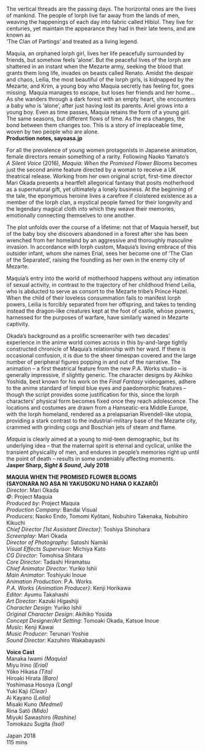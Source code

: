 
The vertical threads are the passing days. The horizontal ones are the lives of mankind. The people of Iorph live far away from the lands of men, weaving the happenings of each day into fabric called Hibiol. They live for centuries, yet maintain the appearance they had in their late teens, and are known as  
‘The Clan of Partings’ and treated as a living legend.

Maquia, an orphaned Iorph girl, lives her life peacefully surrounded by friends, but somehow feels ‘alone’. But the peaceful lives of the Iorph are shattered in an instant when the Mezarte army, seeking the blood that grants them long life, invades on beasts called Renato. Amidst the despair and chaos, Leilia, the most beautiful of the Iorph girls, is kidnapped by the Mezarte, and Krim, a young boy who Maquia secretly has feeling for, goes missing. Maquia manages to escape, but loses her friends and her home… As she wanders through a dark forest with an empty heart, she encounters a baby who is ‘alone’, after just having lost its parents. Ariel grows into a young boy. Even as time passes, Maquia retains the form of a young girl. The same seasons, but different flows of time. As the era changes, the bond between them changes too. This is a story of irreplaceable time, woven by two people who are alone.<br>
**Production notes, sayoasa.jp**<br>

For all the prevalence of young women protagonists in Japanese animation, female directors remain something of a rarity. Following Naoko Yamato’s  
_A Silent Voice_ (2016), _Maquia: When the Promised Flower Blooms_ becomes just the second anime feature directed by a woman to receive a UK theatrical release. Working from her own original script, first-time director Mari Okada presents a heartfelt allegorical fantasy that posits motherhood as a supernatural gift, yet ultimately a lonely business. At the beginning of the tale, the eponymous heroine lives a carefree if cloistered existence as a member of the Iorph clan, a mystical people famed for their longevity and the legendary magical cloth into which they weave their memories, emotionally connecting themselves to one another.

The plot unfolds over the course of a lifetime: not that of Maquia herself, but of the baby boy she discovers abandoned in a forest after she has been wrenched from her homeland by an aggressive and thoroughly masculine invasion. In accordance with Iorph custom, Maquia’s loving embrace of this outsider infant, whom she names Erial, sees her become one of ‘The Clan of the Separated’, raising the foundling as her own in the enemy city of Mezarte.

Maquia’s entry into the world of motherhood happens without any intimation of sexual activity, in contrast to the trajectory of her childhood friend Leilia, who is abducted to serve as consort to the Mezarte tribe’s Prince Hazel. When the child of their loveless consummation fails to manifest Iorph powers, Leilia is forcibly separated from her offspring, and takes to tending instead the dragon-like creatures kept at the foot of castle, whose powers, harnessed for the purposes of warfare, have similarly waned in Mezarte captivity.

Okada’s background as a prolific screenwriter with two decades’ experience in the anime world comes across in this by-and-large tightly constructed chronicle of Maquia’s relationship with her ward. If there is occasional confusion, it is due to the sheer timespan covered and the large number of peripheral figures popping in and out of the narrative. The animation – a first theatrical feature from the new P.A. Works studio – is generally impressive, if slightly generic. The character designs by Akihiko Yoshida, best known for his work on the _Final Fantasy_ videogames, adhere to the anime standard of limpid blue eyes and paedomorphic features – though the script provides some justification for this, since the Iorph characters’ physical form becomes fixed once they reach adolescence. The locations and costumes are drawn from a Hanseatic-era Middle Europe, with the Iorph homeland, rendered as a prelapsarian Rivendell-like utopia, providing a stark contrast to the industrial-military base of the Mezarte city, crammed with grinding cogs and Boschian jets of steam and flame.

_Maquia_ is clearly aimed at a young to mid-teen demographic, but its underlying idea – that the maternal spirit is eternal and cyclical, unlike the transient physicality of men, and endures in people’s memories right up until the point of death – results in some undeniably affecting moments.<br>
**Jasper Sharp, _Sight & Sound_, July 2018**<br>

**MAQUIA WHEN THE PROMISED FLOWER BLOOMS**<br> **(SAYONARA NO ASA NI YAKUSOKU NO HANA O KAZARÔ)**<br>
_Director_: Mari Okada  
_©_: Project Maquia  
_Produced by_: Project Maquia  
_Production Company_: Bandai Visual  
_Producers_: Naoko Endo, Tomomi Kyôtani, Nobuhiro Takenaka, Nobuhiro Kikuchi  
_Chief Director [1st Assistant Director]_: Toshiya Shinohara  
_Screenplay_: Mari Okada  
_Director of Photography_: Satoshi Namiki  
_Visual Effects Supervisor_: Michiya Kato  
_CG Director_: Tomohisa Shitara  
_Core Director_: Tadashi Hiramatsu  
_Chief Animator Director_: Yuriko Ishii  
_Main Animator_: Toshiyuki Inoue  
_Animation Production_: P.A. Works  
_P.A. Works (Animation Producer}_: Kenji Horikawa  
_Editor_: Ayumu Takahashi  
_Art Director_: Kazuki Higashiji  
_Character Design_: Yuriko Ishii  
_Original Character Design_: Akihiko Yosida  
_Concept Designer/Art Setting_: Tomoaki Okada, Katsue Inoue  
_Music_: Kenji Kawai  
_Music Producer_: Terunari Yoshie  
_Sound Director_: Kazuhiro Wakabayashi<br>

**Voice Cast**  <br>
Manaka Iwami _(Maquia)_  
Miyu Irino _(Erial)_  
Yôko Hikasa _(Tita)_  
Hiroaki Hirata _(Baro)_  
Yoshimasa Hosoya _(Lang)_  
Yuki Kaji _(Clear)_  
Ai Kayano _(Leilia)_  
Misaki Kuno _(Medmel)_  
Rina Satô _(Mido)_  
Miyuki Sawashiro _(Rashine)_  
Tomokazu Sugita _(Isol)_<br>

Japan 2018<br>
115 mins<br>
<!--stackedit_data:
eyJoaXN0b3J5IjpbMTg5MDcxMjY3Ml19
-->